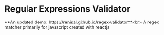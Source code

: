 # Regular Expressions Validator
**An updated demo: https://renisal.github.io/regex-validator**<br>
A regex matcher primarily for javascript created with reactjs

